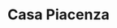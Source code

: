 ---
title: 'Casa Piacenza'
description: 'Progetto di ristrutturazione di unità immobiliare'
place: "Bari"
year: 2023
annoTesto: "2023"
team: "Edil2A (impresa costruttrice) – ing. Lorenzo Partipilo (impianti) – Annamaria Brindicci (design retail)"
fotodi: "Nicola Cavallera"
draft: False
---
